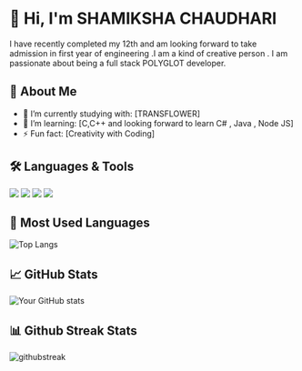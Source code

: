 # 👋 Hi, I'm SHAMIKSHA CHAUDHARI 

I have recently completed my 12th and am looking forward to  take admission in first year of engineering .I am a kind of creative person . I am passionate about being a full stack POLYGLOT developer.  

## 🚀 About Me

- 🔭 I’m currently studying with: [TRANSFLOWER]
- 🌱 I’m learning: [C,C++ and looking forward to learn C# , Java , Node JS]
- ⚡ Fun fact: [Creativity with Coding]


## 🛠 Languages & Tools

<p align="left">
  <img src="https://img.shields.io/badge/C-00599C?style=for-the-badge&logo=c&logoColor=white"/>
  <img src="https://img.shields.io/badge/C++-00599C?style=for-the-badge&logo=c%2B%2B&logoColor=white"/>
  <img src="https://img.shields.io/badge/Git-F05032?style=for-the-badge&logo=git&logoColor=white"/>
  <img src="https://img.shields.io/badge/GitHub-181717?style=for-the-badge&logo=github&logoColor=white"/>
</p>

## 👀 Most Used Languages 

![Top Langs](https://github-readme-stats.vercel.app/api/top-langs/?username=nikitabansode05&layout=compact)

## 📈 GitHub Stats

![Your GitHub stats](https://github-readme-stats.vercel.app/api?username=nikitabansode05&show_icons=true&hide_title=true)

## 📊 Github Streak Stats 

![githubstreak](https://streak-stats.demolab.com?user=nikitabansode05&theme=highcontrast&border_radius=5.4)


